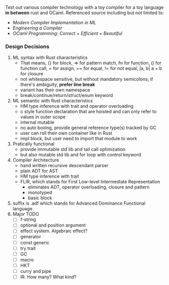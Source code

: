 Test out various compiler technology with a toy compiler for a toy language **in between** rust and OCaml. Referenced source including but not limited to:

- _Modern Compiler Implementation in ML_
- _Engineering a Compiler_
- _OCaml Programming: Correct + Efficient + Beautiful_

### Design Decisions

1. ML syntax with Rust characteristics
   - That means, {} for block, => for pattern match, fn for function, () for function call, = for assign, == for equal, != for not equal, |a, b| a + b for closure
   - not whitespace sensitive, but without mandatory semicolons; if there's ambiguity, **prefer line break**
   - variant has their own namespace
   - break/continue/return/struct/enum keyword
2. ML semantic with Rust characteristics
   - HM type inference with trait and operator overloading
   - c style function declaration that are hoisted and can only refer to values in outer scope
   - internal mutable
   - no auto boxing, provide general reference type(s) tracked by GC
   - user can roll their own container like in Rust
   - impl block, but user need to import that module to work
3. Pratically functional
   - provide immutable std lib and tail call optimization
   - but also mutable std lib and for loop with control keyword
4. Compiler Architecture
   - hand written recursive descendant parser
   - plain ADT for AST
   - HM type inference with trait
   - FLIR, which stands for First Low-level Intermediate Representation
      - eliminates ADT, operator overloading, closure and pattern
      - monotyped
      - basic block
5. suffix is .adf which stands for Advanced Dominance Functional language
6. Major TODO
   - [ ] f-string
   - [ ] optional and position argument
   - [ ] effect system. Algebraic effect?
   - [ ] generator
   - [ ] const generic
   - [ ] try trait
   - [ ] GC
   - [ ] macro
   - [ ] HKT
   - [ ] curry and pipe
   - [ ] IR. How many? What kind?
